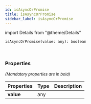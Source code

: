 ```yaml
---
id: isAsyncOrPromise
title: isAsyncOrPromise
sidebar_label: isAsyncOrPromise
---
```


import Details from "@theme/Details"


```tsx
isAsyncOrPromise(value: any): boolean
```
<br/>



### Properties

<font size="2"><i>(Mandatory properties are in bold)</i></font>

| Properties | Type | Description |
| --------- | ---- | ----------- |
| **value** | any |  |


